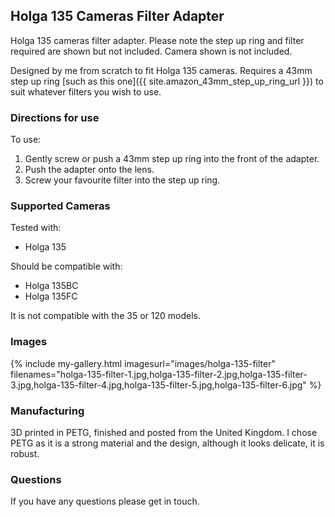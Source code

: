 ## Holga 135 Cameras Filter Adapter
Holga 135 cameras filter adapter. Please note the step up ring and filter required are shown but not included. Camera shown is not included.

Designed by me from scratch to fit Holga 135 cameras. Requires a 43mm step up ring [such as this one]({{ site.amazon_43mm_step_up_ring_url }}) to suit whatever filters you wish to use.

### Directions for use
To use:

1. Gently screw or push a 43mm step up ring into the front of the adapter.
2. Push the adapter onto the lens.
3. Screw your favourite filter into the step up ring.

### Supported Cameras
Tested with:
- Holga 135

Should be compatible with:
- Holga 135BC
- Holga 135FC

It is not compatible with the 35 or 120 models.

### Images
{% include my-gallery.html imagesurl="images/holga-135-filter"
   filenames="holga-135-filter-1.jpg,holga-135-filter-2.jpg,holga-135-filter-3.jpg,holga-135-filter-4.jpg,holga-135-filter-5.jpg,holga-135-filter-6.jpg" %}

### Manufacturing
3D printed in PETG, finished and posted from the United Kingdom. I chose PETG as it is a strong material and the design, although it looks delicate, it is robust.

### Questions
If you have any questions please get in touch.
